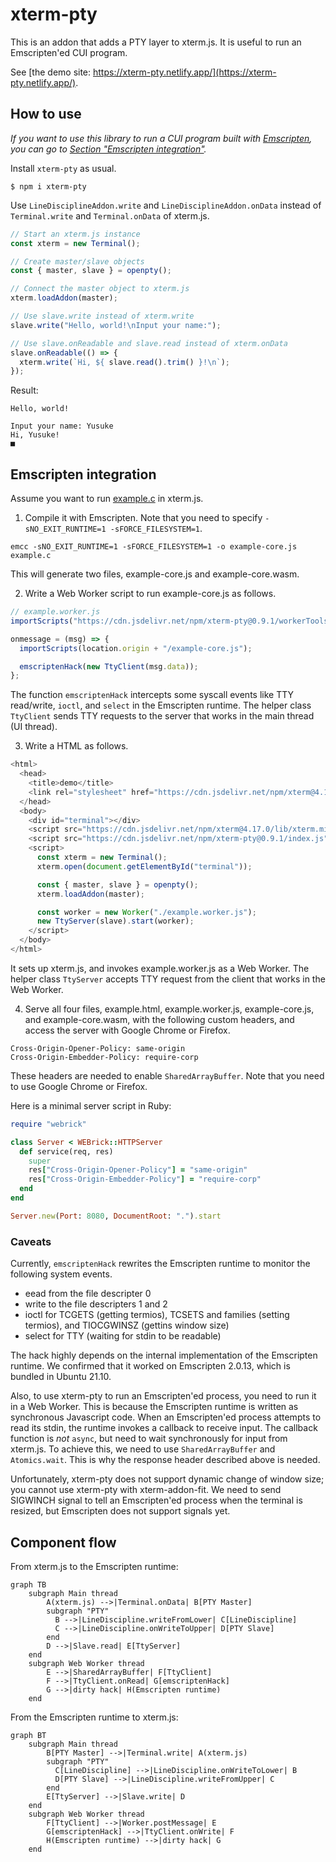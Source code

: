 # xterm-pty

This is an addon that adds a PTY layer to xterm.js.
It is useful to run an Emscripten'ed CUI program.

See [the demo site: https://xterm-pty.netlify.app/](https://xterm-pty.netlify.app/).

## How to use

*If you want to use this library to run a CUI program built with [Emscripten](https://emscripten.org/), you can go to [Section "Emscripten integration"](#emscripten-integration).*

Install `xterm-pty` as usual.

```
$ npm i xterm-pty
```

Use `LineDisciplineAddon.write` and `LineDisciplineAddon.onData` instead of `Terminal.write` and `Terminal.onData` of xterm.js.

```js
// Start an xterm.js instance
const xterm = new Terminal();

// Create master/slave objects
const { master, slave } = openpty();

// Connect the master object to xterm.js
xterm.loadAddon(master);

// Use slave.write instead of xterm.write
slave.write("Hello, world!\nInput your name:");

// Use slave.onReadable and slave.read instead of xterm.onData
slave.onReadable(() => {
  xterm.write(`Hi, ${ slave.read().trim() }!\n`);
});
```

Result:

```
Hello, world!

Input your name: Yusuke
Hi, Yusuke!
■
```

## Emscripten integration

Assume you want to run [example.c](https://github.com/mame/xterm-pty/blob/master/demo/build/example.c) in xterm.js.

1. Compile it with Emscripten. Note that you need to specify `-sNO_EXIT_RUNTIME=1 -sFORCE_FILESYSTEM=1`.

```
emcc -sNO_EXIT_RUNTIME=1 -sFORCE_FILESYSTEM=1 -o example-core.js example.c
```

This will generate two files, example-core.js and example-core.wasm.

2. Write a Web Worker script to run example-core.js as follows.

```js
// example.worker.js
importScripts("https://cdn.jsdelivr.net/npm/xterm-pty@0.9.1/workerTools.js");

onmessage = (msg) => {
  importScripts(location.origin + "/example-core.js");

  emscriptenHack(new TtyClient(msg.data));
};
```

The function `emscriptenHack` intercepts some syscall events like TTY read/write, `ioctl`, and `select` in the Emscripten runtime.
The helper class `TtyClient` sends TTY requests to the server that works in the main thread (UI thread).

3. Write a HTML as follows.

```js
<html>
  <head>
    <title>demo</title>
    <link rel="stylesheet" href="https://cdn.jsdelivr.net/npm/xterm@4.17.0/css/xterm.css">
  </head>
  <body>
    <div id="terminal"></div>
    <script src="https://cdn.jsdelivr.net/npm/xterm@4.17.0/lib/xterm.min.js"></script>
    <script src="https://cdn.jsdelivr.net/npm/xterm-pty@0.9.1/index.js"></script>
    <script>
      const xterm = new Terminal();
      xterm.open(document.getElementById("terminal"));

      const { master, slave } = openpty();
      xterm.loadAddon(master);

      const worker = new Worker("./example.worker.js");
      new TtyServer(slave).start(worker);
    </script>
  </body>
</html>
```

It sets up xterm.js, and invokes example.worker.js as a Web Worker.
The helper class `TtyServer` accepts TTY request from the client that works in the Web Worker.

4. Serve all four files, example.html, example.worker.js, example-core.js, and example-core.wasm, with the following custom headers, and access the server with Google Chrome or Firefox.

```
Cross-Origin-Opener-Policy: same-origin
Cross-Origin-Embedder-Policy: require-corp
```

These headers are needed to enable `SharedArrayBuffer`. Note that you need to use Google Chrome or Firefox.

Here is a minimal server script in Ruby:

```rb
require "webrick"

class Server < WEBrick::HTTPServer
  def service(req, res)
    super
    res["Cross-Origin-Opener-Policy"] = "same-origin"
    res["Cross-Origin-Embedder-Policy"] = "require-corp"
  end
end

Server.new(Port: 8080, DocumentRoot: ".").start
```

### Caveats

Currently, `emscriptenHack` rewrites the Emscripten runtime to monitor the following system events.

* eead from the file descripter 0
* write to the file descripters 1 and 2
* ioctl for TCGETS (getting termios), TCSETS and families (setting termios), and TIOCGWINSZ (gettins window size)
* select for TTY (waiting for stdin to be readable)

The hack highly depends on the internal implementation of the Emscripten runtime.
We confirmed that it worked on Emscripten 2.0.13, which is bundled in Ubuntu 21.10.

Also, to use xterm-pty to run an Emscripten'ed process, you need to run it in a Web Worker.
This is because the Emscripten runtime is written as synchronous Javascript code.
When an Emscripten'ed process attempts to read its stdin, the runtime invokes a callback to receive input.
The callback function is *not* `async`, but need to wait synchronously for input from xterm.js.
To achieve this, we need to use `SharedArrayBuffer` and `Atomics.wait`.
This is why the response header described above is needed.

Unfortunately, xterm-pty does not support dynamic change of window size; you cannot use xterm-pty with xterm-addon-fit.
We need to send SIGWINCH signal to tell an Emscripten'ed process when the terminal is resized, but Emscripten does not support signals yet.

## Component flow

From xterm.js to the Emscripten runtime:

```mermaid
graph TB
    subgraph Main thread
        A(xterm.js) -->|Terminal.onData| B[PTY Master]
        subgraph "PTY"
          B -->|LineDiscipline.writeFromLower| C[LineDiscipline]
          C -->|LineDiscipline.onWriteToUpper| D[PTY Slave]
        end
        D -->|Slave.read| E[TtyServer]
    end
    subgraph Web Worker thread
        E -->|SharedArrayBuffer| F[TtyClient]
        F -->|TtyClient.onRead| G[emscriptenHack]
        G -->|dirty hack| H(Emscripten runtime)
    end
```

From the Emscripten runtime to xterm.js:

```mermaid
graph BT
    subgraph Main thread
        B[PTY Master] -->|Terminal.write| A(xterm.js)
        subgraph "PTY"
          C[LineDiscipline] -->|LineDiscipline.onWriteToLower| B
          D[PTY Slave] -->|LineDiscipline.writeFromUpper| C
        end
        E[TtyServer] -->|Slave.write| D
    end
    subgraph Web Worker thread
        F[TtyClient] -->|Worker.postMessage| E
        G[emscriptenHack] -->|TtyClient.onWrite| F
        H(Emscripten runtime) -->|dirty hack| G
    end
```
